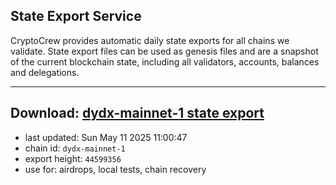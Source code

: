 ## State Export Service
CryptoCrew provides automatic daily state exports for all chains we validate. State export files can be used as genesis files and are a snapshot of the current blockchain state, including all validators, accounts, balances and delegations.

---
**Download: [dydx-mainnet-1 state export](https://dl-tyo.ccvalidators.com/SERVICE/dydx/dydx-mainnet-1_export_44599356.json)**
---

- last updated: Sun May 11 2025 11:00:47
- chain id: `dydx-mainnet-1`
- export height: `44599356`
- use for: airdrops, local tests, chain recovery
